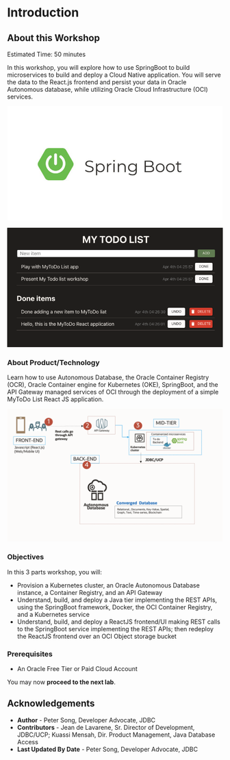 # Introduction

## About this Workshop

Estimated Time: 50 minutes

In this workshop, you will explore how to use SpringBoot to build microservices to build and deploy a Cloud Native application. You will serve the data to the React.js frontend and persist your data in Oracle Autonomous database, while utilizing Oracle Cloud Infrastructure (OCI) services.

![springboot-image](images/springboot-image.png "springboot")



![application](images/application.png "application")

### About Product/Technology

Learn how to use Autonomous Database, the Oracle Container Registry (OCR), Oracle Container engine for Kubernetes (OKE), SpringBoot, and the API Gateway managed services of OCI through the deployment of a simple MyToDo List React JS application.

<!-- 
include architecture diagram here -->
![intro architecture](images/architecture.png "architecture-diagram")

### Objectives

In this 3 parts workshop, you will:

* Provision a Kubernetes cluster, an Oracle Autonomous Database instance, a Container Registry, and an API Gateway
* Understand, build, and deploy a Java tier implementing the REST APIs, using the SpringBoot framework, Docker, the OCI Container Registry, and a Kubernetes service
* Understand, build, and deploy a ReactJS frontend/UI making REST calls to the SpringBoot service implementing the REST APIs; then redeploy the ReactJS frontend over an OCI Object storage bucket

### Prerequisites

* An Oracle Free Tier or Paid Cloud Account

You may now **proceed to the next lab**.

## Acknowledgements

* **Author** - Peter Song, Developer Advocate, JDBC
* **Contributors** - Jean de Lavarene, Sr. Director of Development, JDBC/UCP; Kuassi Mensah, Dir. Product Management, Java Database Access
* **Last Updated By Date** - Peter Song, Developer Advocate, JDBC